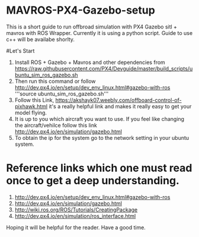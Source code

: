 # MAVROS-PX4-Gazebo-setup
This is a short guide to run offbroad simulation with PX4 Gazebo sitl + mavros with ROS Wrapper. 
Currently it is using a python script.
Guide to use c++ will be availabe shorlty.

#Let's Start
1) Install ROS + Gazebo + Mavros and other dependencies from 
https://raw.githubusercontent.com/PX4/Devguide/master/build_scripts/ubuntu_sim_ros_gazebo.sh
2) Then run this command or follow http://dev.px4.io/en/setup/dev_env_linux.html#gazebo-with-ros  
'''source ubuntu_sim_ros_gazebo.sh'''
2) Follow this Link, https://akshayk07.weebly.com/offboard-control-of-pixhawk.html it's a really helpful link and makes it really easy to get your model flying.
3) It is up to you which aircraft you want to use. If you feel like changing the aircraft/vehilce follow this link http://dev.px4.io/en/simulation/gazebo.html
4) To obtain the ip for the system go to the network setting in your ubuntu system.

# Reference links which one must read once to get a deep understanding.
1) http://dev.px4.io/en/setup/dev_env_linux.html#gazebo-with-ros
2) http://dev.px4.io/en/simulation/gazebo.html
3) http://wiki.ros.org/ROS/Tutorials/CreatingPackage
4) http://dev.px4.io/en/simulation/ros_interface.html

Hoping it will be helpful for the reader.
Have a good time.
